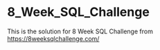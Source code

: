 # 8_Week_SQL_Challenge

This is the solution for 8 Week SQL Challenge from https://8weeksqlchallenge.com/

